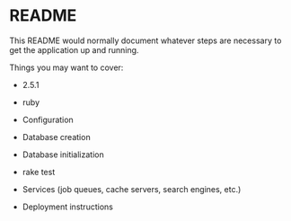 # README

This README would normally document whatever steps are necessary to get the
application up and running.

Things you may want to cover:

* 2.5.1

* ruby

* Configuration

* Database creation

* Database initialization

* rake test

* Services (job queues, cache servers, search engines, etc.)

* Deployment instructions


